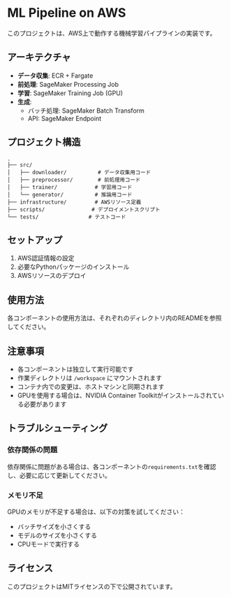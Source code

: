 # ML Pipeline on AWS

このプロジェクトは、AWS上で動作する機械学習パイプラインの実装です。

## アーキテクチャ

- **データ収集**: ECR + Fargate
- **前処理**: SageMaker Processing Job
- **学習**: SageMaker Training Job (GPU)
- **生成**: 
  - バッチ処理: SageMaker Batch Transform
  - API: SageMaker Endpoint

## プロジェクト構造

```
.
├── src/
│   ├── downloader/          # データ収集用コード
│   ├── preprocessor/        # 前処理用コード
│   ├── trainer/            # 学習用コード
│   └── generator/          # 推論用コード
├── infrastructure/         # AWSリソース定義
├── scripts/               # デプロイメントスクリプト
└── tests/                # テストコード
```

## セットアップ

1. AWS認証情報の設定
2. 必要なPythonパッケージのインストール
3. AWSリソースのデプロイ

## 使用方法

各コンポーネントの使用方法は、それぞれのディレクトリ内のREADMEを参照してください。

## 注意事項

- 各コンポーネントは独立して実行可能です
- 作業ディレクトリは `/workspace` にマウントされます
- コンテナ内での変更は、ホストマシンと同期されます
- GPUを使用する場合は、NVIDIA Container Toolkitがインストールされている必要があります

## トラブルシューティング

### 依存関係の問題

依存関係に問題がある場合は、各コンポーネントの`requirements.txt`を確認し、必要に応じて更新してください。

### メモリ不足

GPUのメモリが不足する場合は、以下の対策を試してください：
- バッチサイズを小さくする
- モデルのサイズを小さくする
- CPUモードで実行する

## ライセンス

このプロジェクトはMITライセンスの下で公開されています。 